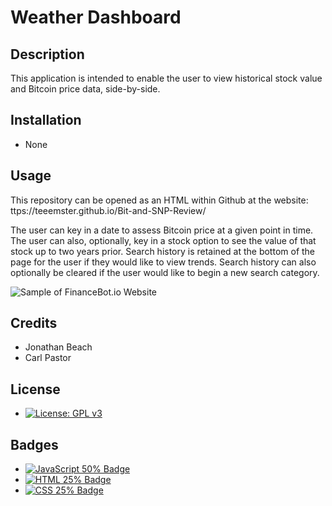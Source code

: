 # Weather Dashboard
## Description

This application is intended to enable the user to view historical stock value and Bitcoin price data, side-by-side.

## Installation
* None
## Usage
This repository can be opened as an HTML within Github at the website: ttps://teeemster.github.io/Bit-and-SNP-Review/

The user can key in a date to assess Bitcoin price at a given point in time. The user can also, optionally, key in a stock option to see the value of that stock up to two years prior. Search history is retained at the bottom of the page for the user if they would like to view trends. Search history can also optionally be cleared if the user would like to begin a new search category.

![Sample of FinanceBot.io Website](assets/css/images/WebsiteSample.PNG)
    
## Credits
* Jonathan Beach
* Carl Pastor

## License
* [![License: GPL v3](https://img.shields.io/badge/License-GPLv3-blue.svg)](https://www.gnu.org/licenses/gpl-3.0)

## Badges
  
* <a href="https://github.com/badges/shields"><img src="https://img.shields.io/badge/JSS-50%25-green" alt="JavaScript 50% Badge"></a>
* <a href="https://github.com/badges/shields"><img src="https://img.shields.io/badge/HTML-25%25-green" alt="HTML 25% Badge"></a>
* <a href="https://github.com/badges/shields"><img src="https://img.shields.io/badge/CSS-25%25-green" alt="CSS 25% Badge"></a>